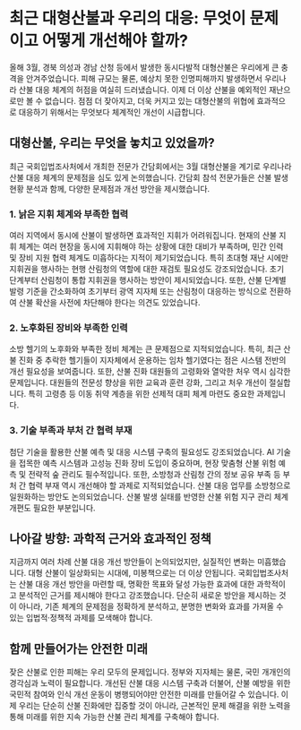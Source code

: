 # 최근 대형산불과 우리의 대응: 무엇이 문제이고 어떻게 개선해야 할까?

올해 3월, 경북 의성과 경남 산청 등에서 발생한 동시다발적 대형산불은 우리에게 큰 충격을 안겨주었습니다.  피해 규모는 물론, 예상치 못한 인명피해까지 발생하면서 우리나라 산불 대응 체계의 허점을 여실히 드러냈습니다.  이제 더 이상 산불을 예외적인 재난으로만 볼 수 없습니다.  점점 더 잦아지고, 더욱 커지고 있는 대형산불의 위협에 효과적으로 대응하기 위해서는 무엇보다 체계적인 개선이 시급합니다.


## 대형산불, 우리는 무엇을 놓치고 있었을까?

최근 국회입법조사처에서 개최한 전문가 간담회에서는 3월 대형산불을 계기로 우리나라 산불 대응 체계의 문제점을 심도 있게 논의했습니다.  간담회 참석 전문가들은 산불 발생 현황 분석과 함께,  다양한 문제점과 개선 방안을 제시했습니다.

### 1. 낡은 지휘 체계와 부족한 협력

여러 지역에서 동시에 산불이 발생하면 효과적인 지휘가 어려워집니다.  현재의 산불 지휘 체계는 여러 현장을 동시에 지휘해야 하는 상황에 대한 대비가 부족하며, 민간 인력 및 장비 지원 협력 체계도 미흡하다는 지적이 제기되었습니다.  특히 초대형 재난 시에만 지휘권을 행사하는 현행 산림청의 역할에 대한 재검토 필요성도 강조되었습니다. 초기 단계부터 산림청이 통합 지휘권을 행사하는 방안이 제시되었습니다.  또한, 산불 단계별 발령 기준을 간소화하여 초기부터 광역 지자체 또는 산림청이 대응하는 방식으로 전환하여 산불 확산을 사전에 차단해야 한다는 의견도 있었습니다.

### 2. 노후화된 장비와 부족한 인력

소방 헬기의 노후화와 부족한 정비 체계는 큰 문제점으로 지적되었습니다.  특히, 최근 산불 진화 중 추락한 헬기들이 지자체에서 운용하는 임차 헬기였다는 점은 시스템 전반의 개선 필요성을 보여줍니다.  또한, 산불 진화 대원들의 고령화와 열악한 처우 역시 심각한 문제입니다.  대원들의 전문성 향상을 위한 교육과 훈련 강화, 그리고 처우 개선이 절실합니다.  특히 고령층 등 이동 취약 계층을 위한 선제적 대피 체계 마련도 중요한 과제입니다.

### 3. 기술 부족과 부처 간 협력 부재

첨단 기술을 활용한 산불 예측 및 대응 시스템 구축의 필요성도 강조되었습니다.  AI 기술을 접목한 예측 시스템과 고성능 진화 장비 도입이 중요하며, 현장 맞춤형 산불 위험 예측 및 전략적 숲 관리도 필수적입니다.  또한, 소방청과 산림청 간의 정보 공유 부족 등 부처 간 협력 부재 역시 개선해야 할 과제로 지적되었습니다.  산불 대응 업무를 소방청으로 일원화하는 방안도 논의되었습니다.  산불 발생 실태를 반영한 산불 위험 지구 관리 체계 개편도 필요한 부분입니다.


## 나아갈 방향: 과학적 근거와 효과적인 정책

지금까지 여러 차례 산불 대응 개선 방안들이 논의되었지만, 실질적인 변화는 미흡했습니다.  대형 산불이 일상화되는 시대에,  미봉책으로는 더 이상 안됩니다.  국회입법조사처는  산불 대응 개선 방안을 마련할 때, 명확한 목표와 달성 가능한 효과에 대한 과학적이고 분석적인 근거를 제시해야 한다고 강조했습니다. 단순히 새로운 방안을 제시하는 것이 아니라, 기존 체계의 문제점을 정확하게 분석하고,  분명한 변화와 효과를 가져올 수 있는 입법적·정책적 과제를 모색해야 합니다.


## 함께 만들어가는 안전한 미래

잦은 산불로 인한 피해는 우리 모두의 문제입니다.  정부와 지자체는 물론,  국민 개개인의 경각심과 노력이 필요합니다.  개선된 산불 대응 시스템 구축과 더불어,  산불 예방을 위한 국민적 참여와 인식 개선 운동이 병행되어야만  안전한 미래를 만들어갈 수 있습니다.  이제 우리는 단순히 산불 진화에만 집중할 것이 아니라, 근본적인 문제 해결을 위한 노력을 통해 미래를 위한 지속 가능한 산불 관리 체계를 구축해야 합니다.